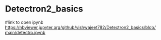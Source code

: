 # Detectron2_basics
#link to open ipynb
https://nbviewer.jupyter.org/github/vishwajeet782/Detectron2_basics/blob/main/detectro.ipynb
